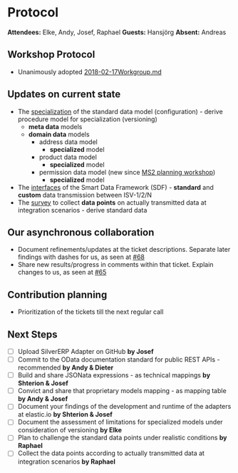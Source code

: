 # Protocol

**Attendees:** Elke, Andy, Josef, Raphael **Guests:** Hansjörg **Absent:** Andreas

## Workshop Protocol
* Unanimously adopted [2018-02-17Workgroup.md](https://github.com/openintegrationhub/Data-and-Domain-Models/blob/master/Protocols/2018-01-17Workshop.md)

## Updates on current state
* The [specialization](https://github.com/openintegrationhub/Data-and-Domain-Models/issues/43) of the standard data model (configuration) - derive procedure model for specialization (versioning)
	* **meta data** models
	* **domain data** models
		* address data model
			* **specialized** model
		* product data model
			* **specialized** model
		* permission data model (new since [MS2 planning workshop](https://github.com/openintegrationhub/Data-and-Domain-Models/blob/master/Protocols/2018-01-17Workshop.md#further-thoughts))
			* **specialized** model
* The [interfaces](https://github.com/openintegrationhub/Data-and-Domain-Models/issues/65#issuecomment-361860505) of the Smart Data Framework (SDF) - **standard** and **custom** data transmission between ISV-1/2/N
* The [survey](https://github.com/openintegrationhub/Data-and-Domain-Models/issues/68#issuecomment-364100972) to collect **data points** on actually transmitted data at integration scenarios - derive standard data

## Our asynchronous collaboration
* Document refinements/updates at the ticket descriptions. Separate later findings with dashes for us, as seen at [#68](https://github.com/openintegrationhub/Data-and-Domain-Models/issues/68)
* Share new results/progress in comments within that ticket. Explain changes to us, as seen at [#65](https://github.com/openintegrationhub/Data-and-Domain-Models/issues/65)

## Contribution planning
* Prioritization of the tickets till the next regular call

## Next Steps
- [ ] Upload SilverERP Adapter on GitHub **by Josef**
- [ ] Commit to the OData documentation standard for public REST APIs - recommended **by Andy & Dieter**
- [ ] Build and share JSONata expressions - as technical mappings **by Shterion & Josef**
- [ ] Convict and share that proprietary models mapping - as mapping table **by Andy & Josef**
- [ ] Document your findings of the development and runtime of the adapters at elastic.io **by Shterion & Josef**
- [ ] Document the assessment of limitations for specialized models under consideration of versioning **by Elke**
- [ ] Plan to challenge the standard data points under realistic conditions **by Raphael**
- [ ] Collect the data points according to actually transmitted data at integration scenarios **by Raphael**
